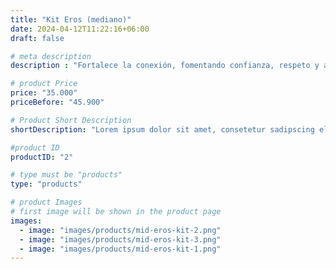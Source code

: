 ```yaml
---
title: "Kit Eros (mediano)"
date: 2024-04-12T11:22:16+06:00
draft: false

# meta description
description : "Fortalece la conexión, fomentando confianza, respeto y afecto. Ideal para revitalizar el amor"

# product Price
price: "35.000"
priceBefore: "45.900"

# Product Short Description
shortDescription: "Lorem ipsum dolor sit amet, consetetur sadipscing elitr, sed diam nonumy eirmod tempor invidunt ut"

#product ID
productID: "2"

# type must be "products"
type: "products"

# product Images
# first image will be shown in the product page
images:
  - image: "images/products/mid-eros-kit-2.png"
  - image: "images/products/mid-eros-kit-3.png"
  - image: "images/products/mid-eros-kit-1.png"
---
```

